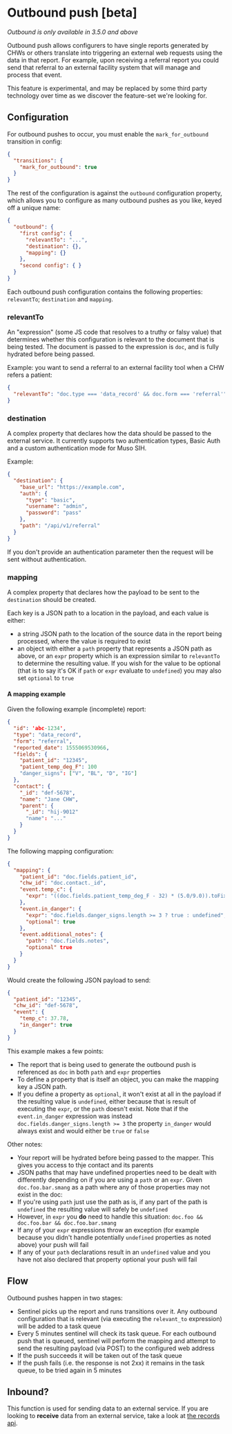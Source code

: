 # Outbound push [beta]

*Outbound is only available in 3.5.0 and above*

Outbound push allows configurers to have single reports generated by CHWs or others translate into triggering an external web requests using the data in that report. For example, upon receiving a referral report you could send that referral to an external facility system that will manage and process that event.

This feature is experimental, and may be replaced by some third party technology over time as we discover the feature-set we're looking for.

## Configuration

For outbound pushes to occur, you must enable the `mark_for_outbound` transition in config:
```json
{
  "transitions": {
    "mark_for_outbound": true
  }
}
```

The rest of the configuration is against the `outbound` configuration property, which allows you to configure as many outbound pushes as you like, keyed off a unique name:

```json
{
  "outbound": {
    "first config": {
      "relevantTo": "...",
      "destination": {},
      "mapping": {}
    },
    "second config": { }
  }
}
```

Each outbound push configuration contains the following properties: `relevantTo`; `destination` and `mapping`.

### relevantTo

An "expression" (some JS code that resolves to a truthy or falsy value) that determines whether this configuration is relevant to the document that is being tested. The document is passed to the expression is `doc`, and is fully hydrated before being passed.

Example: you want to send a referral to an external facility tool when a CHW refers a patient:

```json
{
  "relevantTo": "doc.type === 'data_record' && doc.form === 'referral'"
}
```

### destination

A complex property that declares how the data should be passed to the external service. It currently supports two authentication types, Basic Auth and a custom authentication mode for Muso SIH.

Example:

```json
{
  "destination": {
    "base_url": "https://example.com",
    "auth": {
      "type": "basic",
      "username": "admin",
      "password": "pass"
    },
    "path": "/api/v1/referral"
  }
}
```

If you don't provide an authentication parameter then the request will be sent without authentication.

### mapping

A complex property that declares how the payload to be sent to the `destination` should be created.

Each key is a JSON path to a location in the payload, and each value is either:
 - a string JSON path to the location of the source data in the report being processed, where the value is required to exist
 - an object with either a `path` property that represents a JSON path as above, or an `expr` property which is an expression similar to `relevantTo` to determine the resulting value. If you wish for the value to be optional (that is to say it's OK if `path` or `expr` evaluate to `undefined`) you may also set `optional` to `true`

#### A mapping example

Given the following example (incomplete) report:
```json
{
  "id": 'abc-1234',
  "type": "data_record",
  "form": "referral",
  "reported_date": 1555069530966,
  "fields": {
    "patient_id": "12345",
    "patient_temp_deg_F": 100
    "danger_signs": ["V", "BL", "D", "IG"]
  },
  "contact": {
    "_id": "def-5678",
    "name": "Jane CHW",
    "parent": {
      "_id": "hij-9012"
      "name": "..."
    }
  }
}
```

The following mapping configuration:
```json
{
  "mapping": {
    "patient_id": "doc.fields.patient_id",
    "chw_id": "doc.contact._id",
    "event.temp_c": {
      "expr": "((doc.fields.patient_temp_deg_F - 32) * (5.0/9.0)).toFixed(2)"
    },
    "event.in_danger": {
      "expr": "doc.fields.danger_signs.length >= 3 ? true : undefined",
      "optional": true
    },
    "event.additional_notes": {
      "path": "doc.fields.notes",
      "optional" true
    }
  }
}
```

Would create the following JSON payload to send:
```json
{
  "patient_id": "12345",
  "chw_id": "def-5678",
  "event": {
    "temp_c": 37.78,
    "in_danger": true
  }
}
```

This example makes a few points:
 - The report that is being used to generate the outbound push is referenced as `doc` in both `path` and `expr` properties
 - To define a property that is itself an object, you can make the mapping key a JSON path.
 - If you define a property as `optional`, it won't exist at all in the payload if the resulting value is `undefined`, either because that is result of executing the `expr`, or the `path` doesn't exist. Note that if the `event.in_danger` expression was instead `doc.fields.danger_signs.length >= 3` the property `in_danger` would always exist and would either be `true` or `false`

Other notes:
 - Your report will be hydrated before being passed to the mapper. This gives you access to thje contact and its parents
 - JSON paths that may have undefined properties need to be dealt with differently depending on if you are using a `path` or an `expr`. Given `doc.foo.bar.smang` as a path where any of those properties may not exist in the doc:
  - If you're using `path` just use the path as is, if any part of the path is `undefined` the resulting value will safely be `undefined`
  - However, in `expr` you **do** need to handle this situation: `doc.foo && doc.foo.bar && doc.foo.bar.smang`
- If any of your `expr` expressions throw an exception (for example because you didn't handle potentially `undefined` properties as noted above) your push will fail
- If any of your `path` declarations result in an `undefined` value and you have not also declared that property optional your push will fail

## Flow

Outbound pushes happen in two stages:
 - Sentinel picks up the report and runs transitions over it. Any outbound configuration that is relevant (via executing the `relevant_to` expression) will be added to a task queue
 - Every 5 minutes sentinel will check its task queue. For each outbound push that is queued, sentinel will perform the mapping and attempt to send the resulting payload (via POST) to the configured web address
 - If the push succeeds it will be taken out of the task queue
 - If the push fails (i.e. the response is not 2xx) it remains in the task queue, to be tried again in 5 minutes

## Inbound?

This function is used for sending data to an external service. If you are looking to **receive** data from an external service, take a look at [the records api](https://github.com/medic/medic/tree/master/api#post-apiv2records).
